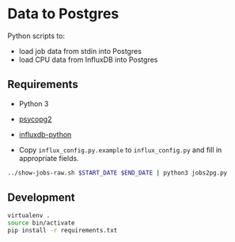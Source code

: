 # Data to Postgres
Python scripts to:
- load job data from stdin into Postgres
- load CPU data from InfluxDB into Postgres

## Requirements
- Python 3
- [psycopg2](http://initd.org/psycopg/)
- [influxdb-python](https://github.com/influxdata/influxdb-python)

- Copy `influx_config.py.example` to `influx_config.py` and fill in appropriate fields.

```bash
../show-jobs-raw.sh $START_DATE $END_DATE | python3 jobs2pg.py
```

## Development
```bash
virtualenv .
source bin/activate
pip install -r requirements.txt
```
